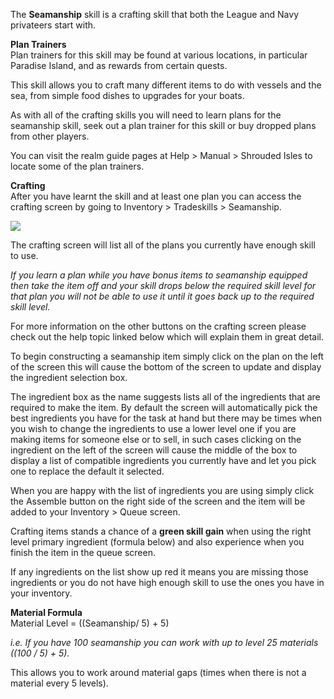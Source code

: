 ---
---
The **Seamanship** skill is a crafting skill that both the League and Navy privateers start with.

**Plan Trainers**  
Plan trainers for this skill may be found at various locations, in particular Paradise Island, and as rewards from certain quests.

This skill allows you to craft many different items to do with vessels and the sea, from simple food dishes to upgrades for your boats.

As with all of the crafting skills you will need to learn plans for the seamanship skill, seek out a plan trainer for this skill or buy dropped plans from other players.

You can visit the realm guide pages at Help > Manual > Shrouded Isles to locate some of the plan trainers.

**Crafting**  
After you have learnt the skill and at least one plan you can access the crafting screen by going to Inventory > Tradeskills > Seamanship.

[![](https://lohcdn.com/images/t_seaman.jpg)](https://lohcdn.com/images/seaman.jpg)

The crafting screen will list all of the plans you currently have enough skill to use.

_If you learn a plan while you have bonus items to seamanship equipped then take the item off and your skill drops below the required skill level for that plan you will not be able to use it until it goes back up to the required skill level._

For more information on the other buttons on the crafting screen please check out the help topic linked below which will explain them in great detail.

To begin constructing a seamanship item simply click on the plan on the left of the screen this will cause the bottom of the screen to update and display the ingredient selection box.

The ingredient box as the name suggests lists all of the ingredients that are required to make the item. By default the screen will automatically pick the best ingredients you have for the task at hand but there may be times when you wish to change the ingredients to use a lower level one if you are making items for someone else or to sell, in such cases clicking on the ingredient on the left of the screen will cause the middle of the box to display a list of compatible ingredients you currently have and let you pick one to replace the default it selected.

When you are happy with the list of ingredients you are using simply click the Assemble button on the right side of the screen and the item will be added to your Inventory > Queue screen.

Crafting items stands a chance of a **green skill gain** when using the right level primary ingredient (formula below) and also experience when you finish the item in the queue screen.

If any ingredients on the list show up red it means you are missing those ingredients or you do not have high enough skill to use the ones you have in your inventory.

**Material Formula**  
Material Level = ((Seamanship/ 5) + 5)

_i.e. If you have 100 seamanship you can work with up to level 25 materials ((100 / 5) + 5)._

This allows you to work around material gaps (times when there is not a material every 5 levels).